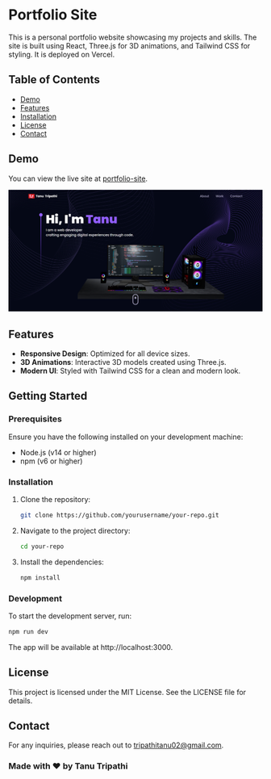 # Portfolio Site

This is a personal portfolio website showcasing my projects and skills. The site is built using React, Three.js for 3D animations, and Tailwind CSS for styling. It is deployed on Vercel.

## Table of Contents

- [Demo](#demo)
- [Features](#features)
- [Installation](#installation)
- [License](#license)
- [Contact](#contact)


## Demo

You can view the live site at [portfolio-site](https://portfolio-site-7kukvtrj7-tanus-projects-90fd2059.vercel.app).

![Portfolio Screenshot](https://github.com/tanutripathi1810/Portfolio_site/blob/main/src/portfolio.png)

## Features

- **Responsive Design**: Optimized for all device sizes.
- **3D Animations**: Interactive 3D models created using Three.js.
- **Modern UI**: Styled with Tailwind CSS for a clean and modern look.

## Getting Started

### Prerequisites

Ensure you have the following installed on your development machine:

- Node.js (v14 or higher)
- npm (v6 or higher)

### Installation

1. Clone the repository:
    ```sh
    git clone https://github.com/yourusername/your-repo.git
    ```

2. Navigate to the project directory:
    ```sh
    cd your-repo
    ```

3. Install the dependencies:
    ```sh
    npm install
    ```

### Development

To start the development server, run:
```sh
npm run dev
```

The app will be available at http://localhost:3000.

## License
This project is licensed under the MIT License. See the LICENSE file for details.

## Contact
For any inquiries, please reach out to tripathitanu02@gmail.com.

### Made with ❤️ by Tanu Tripathi
